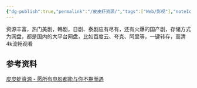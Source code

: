 ```yaml
---
{"dg-publish":true,"permalink":"/皮皮虾资源/","tags":["Web/影视"],"noteIcon":""}
---
```


资源丰富，热门美剧，韩剧，日剧、泰剧应有尽有，还有火爆的国产剧，存储方式为网盘，都是国内的大平台网盘，比如百度云、夸克、阿里等，一键转存，高清4k流畅观看


## 参考资料
[皮皮虾资源 - 愿所有电影都能与你不期而遇](https://ppxzy.net/)